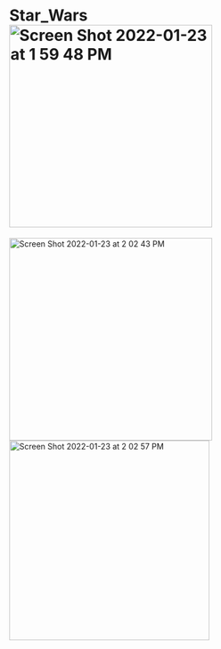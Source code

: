 # Star_Wars<img width="364" alt="Screen Shot 2022-01-23 at 1 59 48 PM" src="https://user-images.githubusercontent.com/60019847/150694433-82a1cf08-e009-46e7-b012-675411735f6d.png">
<img width="364" alt="Screen Shot 2022-01-23 at 2 02 43 PM" src="https://user-images.githubusercontent.com/60019847/150694435-8be0b944-71a4-4f1a-a2cb-58aabb5647a0.png">
<img width="359" alt="Screen Shot 2022-01-23 at 2 02 57 PM" src="https://user-images.githubusercontent.com/60019847/150694436-0411dce8-7024-4e52-a0be-c82afb464f6d.png">
